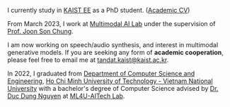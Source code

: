 I currently study in [KAIST EE](https://ee.kaist.ac.kr/en/) as a PhD student. ([Academic CV](https://soapy-cave-11d.notion.site/CV-Tan-Dat-Nguyen-KAIST-27a367388c7680219580cef443b8eec4))

From March 2023, I work at [Multimodal AI Lab](https://mmai.io/) under the supervision of [Prof. Joon Son Chung](https://mmai.io/joon/).

I am now working on speech/audio synthesis, and interest in multimodal generative models. If you are seeking any form of **academic cooperation**, please feel free to email me at [tandat.kaist@kaist.ac.kr](mailto:tandat.kaist@kaist.ac.kr).

In 2022, I graduated from [Department of Computer Science and Engineering](https://cse.hcmut.edu.vn/en), [Ho Chi Minh University of Technology - Vietnam National University](https://oisp.hcmut.edu.vn/en/) with a bachelor's degree of Computer Science advised by [Dr. Duc Dung Nguyen](https://scholar.google.com/citations?user=xV7uHJgAAAAJ&hl=en) at [ML4U-AITech Lab](https://ml4uhcmut.github.io/).
